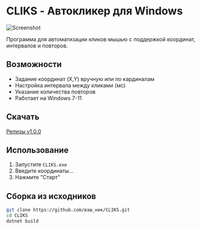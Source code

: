# CLIKS - Автокликер для Windows

![Screenshot](assets/screenshot.png) <!-- Добавьте скриншот интерфейса -->

Программа для автоматизации кликов мышью с поддержкой координат, интервалов и повторов.

## Возможности
- Задание координат (X,Y) вручную или по кардиналам
- Настройка интервала между кликами (мс)
- Указание количества повторов
- Работает на Windows 7-11

## Скачать
[Релизы v1.0.0](https://github.com/ваш_ник/CLIKS/releases)

## Использование
1. Запустите `CLIKS.exe`
2. Введите координаты...
3. Нажмите "Старт"

## Сборка из исходников
```bash
git clone https://github.com/ваш_ник/CLIKS.git
cd CLIKS
dotnet build
